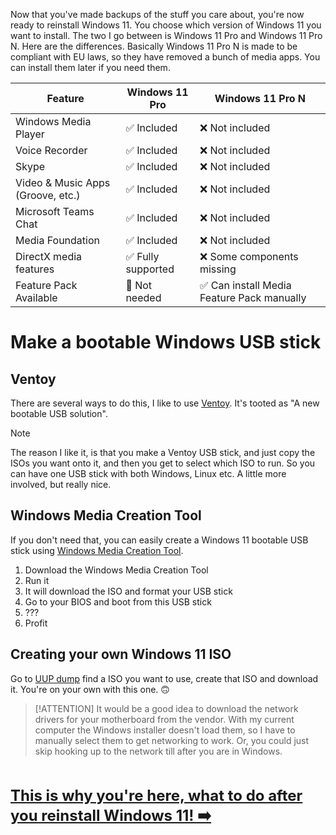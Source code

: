 Now that you've made backups of the stuff you care about, you're now ready to reinstall Windows 11. You choose which version of Windows 11 you want to install. The two I go between is Windows 11 Pro and Windows 11 Pro N. Here are the differences. Basically Windows 11 Pro N is made to be compliant with EU laws, so they have removed a bunch of media apps. You can install them later if you need them.

| Feature                            | Windows 11 Pro          | Windows 11 Pro N              |
|------------------------------------|--------------------------|-------------------------------|
| Windows Media Player               | ✅ Included              | ❌ Not included               |
| Voice Recorder                     | ✅ Included              | ❌ Not included               |
| Skype                              | ✅ Included              | ❌ Not included               |
| Video & Music Apps (Groove, etc.) | ✅ Included              | ❌ Not included               |
| Microsoft Teams Chat               | ✅ Included              | ❌ Not included               |
| Media Foundation                   | ✅ Included              | ❌ Not included               |
| DirectX media features             | ✅ Fully supported       | ❌ Some components missing    |
| Feature Pack Available             | 🚫 Not needed           | ✅ Can install Media Feature Pack manually |


# Make a bootable Windows USB stick

## Ventoy
There are several ways to do this, I like to use [Ventoy](https://github.com/ventoy/Ventoy). It's tooted as "A new bootable USB solution".

> [!NOTE]
> The reason I like it, is that you make a Ventoy USB stick, and just copy the ISOs you want onto it, and then you get to select which ISO to run. So you can have one USB stick with both Windows, Linux etc. A little more involved, but really nice.

## Windows Media Creation Tool
If you don't need that, you can easily create a Windows 11 bootable USB stick using [Windows Media Creation Tool](https://www.microsoft.com/software-download/windows11).

1. Download the Windows Media Creation Tool
2. Run it
3. It will download the ISO and format your USB stick
4. Go to your BIOS and boot from this USB stick
5. ???
6. Profit

## Creating your own Windows 11 ISO
Go to [UUP dump](https://uupdump.net/) find a ISO you want to use, create that ISO and download it. You're on your own with this one. 🙃

> [!ATTENTION]
> It would be a good idea to download the network drivers for your motherboard from the vendor. With my current computer the Windows installer doesn't load them, so I have to manually select them to get networking to work. Or, you could just skip hooking up to the network till after you are in Windows.

<br /><br /><span style="font-size: 24px; float:right;">**[This is why you're here, what to do after you reinstall Windows 11! ➡️](after.md)**</span><br /><br /><br />